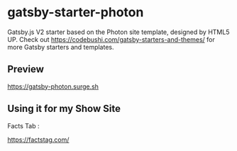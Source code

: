 # gatsby-starter-photon

Gatsby.js V2 starter based on the Photon site template, designed by HTML5 UP. Check out https://codebushi.com/gatsby-starters-and-themes/ for more Gatsby starters and templates.

## Preview

https://gatsby-photon.surge.sh

## Using it for my Show Site

Facts Tab :

https://factstag.com/
